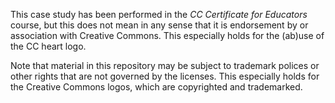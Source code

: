 This case study has been performed in the *CC Certificate for Educators* course, but this does not mean in any sense that it is endorsement by or association with Creative Commons. This especially holds for the (ab)use of the CC heart logo.

Note that material in this repository may be subject to trademark polices or other rights that are not governed by the licenses. This especially holds for the Creative Commons logos, which are copyrighted and trademarked.